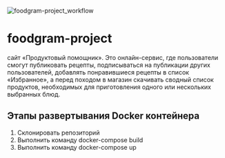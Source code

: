 
![foodgram-project_workflow](https://github.com/afrlv1/foodgram-project/workflows/foodgram-project_workflow/badge.svg)

# foodgram-project

сайт «Продуктовый помощник».
Это онлайн-сервис, где пользователи смогут публиковать рецепты, подписываться на публикации 
других пользователей, добавлять понравившиеся рецепты в список «Избранное», 
а перед походом в магазин скачивать сводный список продуктов, необходимых для приготовления 
одного или нескольких выбранных блюд.

## Этапы развертывания Docker контейнера
1. Склонировать репозиторий
2. Выполнить команду docker-compose build
3. Выполнить команду docker-compose up

